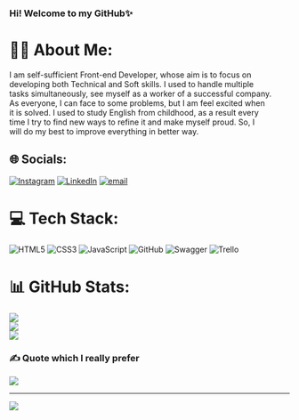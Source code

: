 ### Hi! Welcome to my GitHub✨

# 🙋‍♂️ About Me:
I am self-sufficient Front-end Developer, whose aim is to focus on<br>developing both Technical and Soft skills. I used to handle multiple<br>tasks simultaneously, see myself as a worker of a successful company.<br>As everyone, I can face to some problems, but I am feel excited when<br>it is solved. I used to study English from childhood, as a result every<br>time I try to find new ways to refine it and make myself proud. So, I<br>will do my best to improve everything in better way.


## 🌐 Socials:
[![Instagram](https://img.shields.io/badge/Instagram-%23E4405F.svg?logo=Instagram&logoColor=white)](https://instagram.com/https://www.instagram.com/im._.nazar4ik/) [![LinkedIn](https://img.shields.io/badge/LinkedIn-%230077B5.svg?logo=linkedin&logoColor=white)](https://linkedin.com/in/www.linkedin.com/in/nazarii-yankoshchuk345) [![email](https://img.shields.io/badge/Email-D14836?logo=gmail&logoColor=white)](mailto:nazarijankosuk@gmail.com) 

# 💻 Tech Stack:
![HTML5](https://img.shields.io/badge/html5-%23E34F26.svg?style=for-the-badge&logo=html5&logoColor=white) ![CSS3](https://img.shields.io/badge/css3-%231572B6.svg?style=for-the-badge&logo=css3&logoColor=white) ![JavaScript](https://img.shields.io/badge/javascript-%23323330.svg?style=for-the-badge&logo=javascript&logoColor=%23F7DF1E) ![GitHub](https://img.shields.io/badge/github-%23121011.svg?style=for-the-badge&logo=github&logoColor=white) ![Swagger](https://img.shields.io/badge/-Swagger-%23Clojure?style=for-the-badge&logo=swagger&logoColor=white) ![Trello](https://img.shields.io/badge/Trello-%23026AA7.svg?style=for-the-badge&logo=Trello&logoColor=white)
# 📊 GitHub Stats:
![](https://github-readme-stats.vercel.app/api?username=nazarko345&theme=tokyonight&hide_border=false&include_all_commits=true&count_private=false)<br/>
![](https://nirzak-streak-stats.vercel.app/?user=nazarko345&theme=tokyonight&hide_border=false)<br/>
![](https://github-readme-stats.vercel.app/api/top-langs/?username=nazarko345&theme=tokyonight&hide_border=false&include_all_commits=true&count_private=false&layout=compact)

### ✍️ Quote which I really prefer
![](https://quotes-github-readme.vercel.app/api?type=horizontal&theme=tokyonight)

---
[![](https://visitcount.itsvg.in/api?id=nazarko345&icon=2&color=1)](https://visitcount.itsvg.in)

<!-- Proudly created with GPRM ( https://gprm.itsvg.in ) -->
